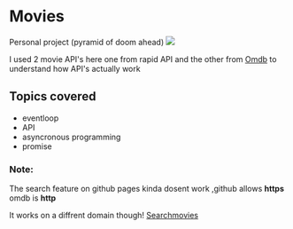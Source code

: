 # Movies
Personal project (pyramid of doom ahead)
![](https://komarev.com/ghpvc/?username=GAURAV-DEEP01)

I used 2 movie API's here one from rapid API and the other from [Omdb](https://www.omdbapi.com/) to understand how API's actually work 
## Topics covered
- eventloop
- API 
- asyncronous programming 
- promise


### Note:
The search feature on github pages kinda dosent work ,github allows <strong>https</strong> omdb is <strong>http</strong>

It works on a diffrent domain though!
[Searchmovies](http://searchmovies.great-site.net/?i=1)
